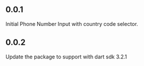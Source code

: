 ## 0.0.1

Initial Phone Number Input with country code selector.

## 0.0.2

Update the package to support with dart sdk 3.2.1